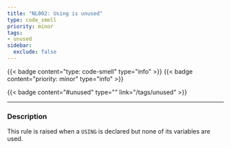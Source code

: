```yaml
---
title: "NL002: Using is unused"
type: code_smell
priority: minor
tags:
- unused 
sidebar:
  exclude: false
---
```


{{< badge content="type: code-smell" type="info" >}}
{{< badge content="priority: minor" type="info" >}}


{{< badge content="#unused" type="" link="/tags/unused" >}}

---

### Description
This rule is raised when a `USING` is declared but none of its variables are used.
